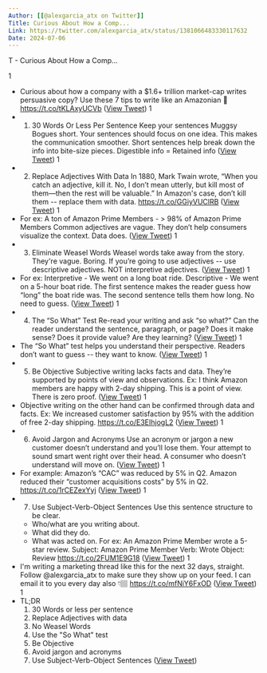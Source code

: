 ```yaml
---
Author: [[@alexgarcia_atx on Twitter]]
Title: Curious About How a Comp...
Link: https://twitter.com/alexgarcia_atx/status/1381066483330117632
Date: 2024-07-06
---
```

T - Curious About How a Comp...

1
- Curious about how a company with a $1.6+ trillion market-cap writes persuasive copy?
  Use these 7 tips to write like an Amazonian 🧵 https://t.co/tKLAxyUCVb ([View Tweet](https://twitter.com/alexgarcia_atx/status/1381066483330117632))
1
- 1. 30 Words Or Less Per Sentence
  Keep your sentences Muggsy Bogues short. 
  Your sentences should focus on one idea.
  This makes the communication smoother.
  Short sentences help break down the info into bite-size pieces.
  Digestible info = Retained info ([View Tweet](https://twitter.com/alexgarcia_atx/status/1381066485372755970))
1
- 2. Replace Adjectives With Data
  In 1880, Mark Twain wrote, “When you catch an adjective, kill it. No, I don’t mean utterly, but kill most of them—then the rest will be valuable.”
  In Amazon's case, don’t kill them -- replace them with data. https://t.co/GGiyVUClRB ([View Tweet](https://twitter.com/alexgarcia_atx/status/1381066487797010439))
1
- For ex:
  A ton of Amazon Prime Members - > 98% of Amazon Prime Members
  Common adjectives are vague. They don’t help consumers visualize the context.
  Data does. ([View Tweet](https://twitter.com/alexgarcia_atx/status/1381066489499893760))
1
- 3. Eliminate Weasel Words
  Weasel words take away from the story. 
  They're vague. Boring.
  If you’re going to use adjectives -- use descriptive adjectives.
  NOT interpretive adjectives. ([View Tweet](https://twitter.com/alexgarcia_atx/status/1381066490447867904))
1
- For ex:
  Interpretive - We went on a long boat ride.
  Descriptive - We went on a 5-hour boat ride.
  The first sentence makes the reader guess how “long” the boat ride was.
  The second sentence tells them how long.
  No need to guess. ([View Tweet](https://twitter.com/alexgarcia_atx/status/1381066491349590018))
1
- 4. The “So What” Test
  Re-read your writing and ask “so what?”
  Can the reader understand the sentence, paragraph, or page?
  Does it make sense?
  Does it provide value?
  Are they learning? ([View Tweet](https://twitter.com/alexgarcia_atx/status/1381066492305936385))
1
- The “So What” test helps you understand their perspective.
  Readers don’t want to guess -- they want to know. ([View Tweet](https://twitter.com/alexgarcia_atx/status/1381066493266432001))
1
- 5. Be Objective 
  Subjective writing lacks facts and data.
  They’re supported by points of view and observations.
  Ex: I think Amazon members are happy with 2-day shipping.
  This is a point of view. There is zero proof. ([View Tweet](https://twitter.com/alexgarcia_atx/status/1381066494092709892))
1
- Objective writing on the other hand can be confirmed through data and facts.
  Ex: We increased customer satisfaction by 95% with the addition of free 2-day shipping. https://t.co/E3EIhjogL2 ([View Tweet](https://twitter.com/alexgarcia_atx/status/1381066497062211584))
1
- 6. Avoid Jargon and Acronyms 
  Use an acronym or jargon a new customer doesn’t understand and you’ll lose them.
  Your attempt to sound smart went right over their head.
  A consumer who doesn’t understand will move on. ([View Tweet](https://twitter.com/alexgarcia_atx/status/1381066498945511430))
1
- For example:
  Amazon’s “CAC” was reduced by 5% in Q2.
  Amazon reduced their “customer acquisitions costs” by 5% in Q2. https://t.co/1rCEZexYyj ([View Tweet](https://twitter.com/alexgarcia_atx/status/1381066502196068360))
1
- 7. Use Subject-Verb-Object Sentences
  Use this sentence structure to be clear.
  - Who/what are you writing about.
  - What did they do.
  - What was acted on.
  For ex:
  An Amazon Prime Member wrote a 5-star review.
  Subject: Amazon Prime Member
  Verb: Wrote
  Object: Review https://t.co/2FUM1E9G18 ([View Tweet](https://twitter.com/alexgarcia_atx/status/1381066505656356865))
1
- I'm writing a marketing thread like this for the next 32 days, straight. Follow @alexgarcia_atx to make sure they show up on your feed.
  I can email it to you every day also 👇🏽
  https://t.co/mfNiY6FxOD ([View Tweet](https://twitter.com/alexgarcia_atx/status/1381066506952441862))
1
- TL;DR
  1. 30 Words or less per sentence
  2. Replace Adjectives with data
  3. No Weasel Words
  4. Use the "So What" test
  5. Be Objective
  6. Avoid jargon and acronyms
  7. Use Subject-Verb-Object Sentences ([View Tweet](https://twitter.com/alexgarcia_atx/status/1381066507984191489))
